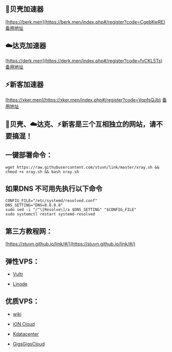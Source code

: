 
## 🐚贝壳加速器

[https://berk.men](https://berk.men/index.php#/register?code=CgebKwRE) [备用地址](http://jd.com.vpsc.men/index.php#/register?code=fvCKL5Ts)

## ☁️达克加速器

[https://derk.men](https://derk.men/index.php#/register?code=fvCKL5Ts) [备用地址](http://jd.com.vpsh.men/index.php#/register?code=fvCKL5Ts)

## ⚡️新客加速器

[https://xker.men](https://xker.men/index.php#/register?code=VqpfsQJb) [备用地址](http://jd.com.vpsk.men/index.php#/register?code=fvCKL5Ts)

## 🐚贝壳、☁️达克、⚡️新客是三个互相独立的网站，请不要搞混！

## 一键部署命令：

```
wget https://raw.githubusercontent.com/stuvn/link/master/xray.sh && chmod +x xray.sh && bash xray.sh
```
## 如果DNS 不可用先执行以下命令

```
CONFIG_FILE="/etc/systemd/resolved.conf"
DNS_SETTING="DNS=8.8.8.8"
sudo sed -i "/^\[Resolve\]/a $DNS_SETTING" "$CONFIG_FILE"
sudo systemctl restart systemd-resolved
```

## 第三方教程网：

[https://stuvn.github.io/link/#/](https://stuvn.github.io/link/#/)

## 弹性VPS：

* [Vultr](https://www.vultr.com/?ref=8245248)

* [Linode](https://www.linode.com/?r=e86fb9ef58cd6a51c8d2dab3485cea85e1af6e27)

## 优质VPS：

* [wiki](https://idc.wiki/aff.php?aff=2538)

* [iON Cloud](https://ion.krypt.com/aff.php?aff=1646)

* [Kdatacenter](https://www.kdatacenter.com/myportal/?affid=832)

* [GigsGigsCloud](https://clientarea.gigsgigscloud.com/?affid=3589)
